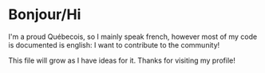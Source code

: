 # Bonjour/Hi
I'm a proud Québecois, so I mainly speak french,  however most of my code is documented is english: I want to contribute to the community!

This file will grow as I have ideas for it. Thanks for visiting my profile!